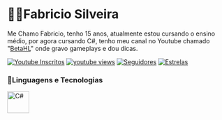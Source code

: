 # 👨‍💻Fabricio Silveira
 
 Me Chamo Fabricio, tenho 15 anos, atualmente estou cursando o ensino médio, por agora cursando C#, tenho meu canal no Youtube chamado "[BetaHL](https://www.youtube.com/@BetaHL)" onde gravo gameplays e dou dicas.

  <p alig="left">
      <a href="https://www.youtube.com/@BetaHL">
         <img alt="Youtube Inscritos" title="Inscreva-se" src="https://custom-icon-badges.demolab.com/youtube/channel/subscribers/UCzJq9AHqtU5NcN5pdAr-_9g?color=%23E05D44&label=Inscritos&logo=video&logoColor=white&style=for-the-badge&labelColor=CE4630"/></a> 
      <a href="https://www.youtube.com/@BetaHL">
         <img alt="youtube views" title="Minhas Views" src="https://custom-icon-badges.demolab.com/youtube/channel/views/UCzJq9AHqtU5NcN5pdAr-_9g?color=%23E1AD0E&logo=eye&logoColor=white&style=for-the-badge&labelColor=C79600"/></a> 
      <a href="https://github.com/Fabricio-Silveira">
         <img alt="Seguidores" title="Siga-me no Github" src="https://custom-icon-badges.demolab.com/github/followers/fabriciosilveira?color=236ad3&labelColor=1155ba&style=for-the-badge&logo=person-add&label=seguidores&logoColor=white"/></a>
      <a href="https://github.com/Fabricio-Silveira?tab=repositories&sort=stargazers">
         <img alt="Estrelas" title="Total de Estrelas no GitHub" src="https://custom-icon-badges.demolab.com/github/stars/Fabriciosilveira?color=55960c&style=for-the-badge&labelColor=488207&logo=star&label=estrelas"/></a>
   </p>



### 🤖Linguagens e Tecnologias

  <img 
      alig="left"
      alt="C#"
      title="C#"
      width="50px"
      src="https://cdn.jsdelivr.net/gh/devicons/devicon@latest/icons/csharp/csharp-original.svg" 
  />  


